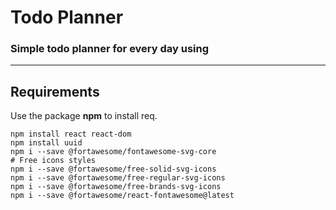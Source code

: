 # Todo Planner
### Simple todo planner for every day using

---

## Requirements

Use the package **npm** to install req.

```
npm install react react-dom
npm install uuid
npm i --save @fortawesome/fontawesome-svg-core
# Free icons styles
npm i --save @fortawesome/free-solid-svg-icons
npm i --save @fortawesome/free-regular-svg-icons
npm i --save @fortawesome/free-brands-svg-icons
npm i --save @fortawesome/react-fontawesome@latest
```
